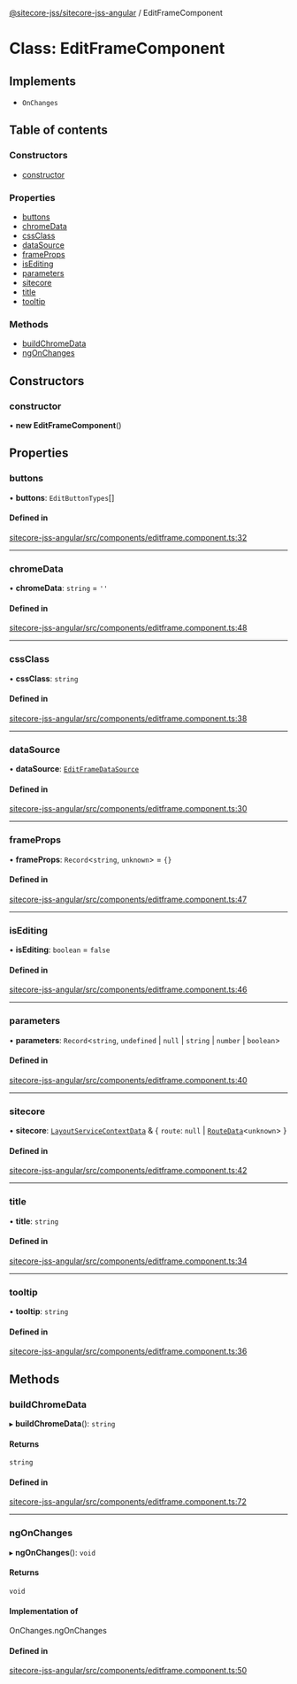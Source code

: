 [@sitecore-jss/sitecore-jss-angular](../README.md) / EditFrameComponent

# Class: EditFrameComponent

## Implements

- `OnChanges`

## Table of contents

### Constructors

- [constructor](EditFrameComponent.md#constructor)

### Properties

- [buttons](EditFrameComponent.md#buttons)
- [chromeData](EditFrameComponent.md#chromedata)
- [cssClass](EditFrameComponent.md#cssclass)
- [dataSource](EditFrameComponent.md#datasource)
- [frameProps](EditFrameComponent.md#frameprops)
- [isEditing](EditFrameComponent.md#isediting)
- [parameters](EditFrameComponent.md#parameters)
- [sitecore](EditFrameComponent.md#sitecore)
- [title](EditFrameComponent.md#title)
- [tooltip](EditFrameComponent.md#tooltip)

### Methods

- [buildChromeData](EditFrameComponent.md#buildchromedata)
- [ngOnChanges](EditFrameComponent.md#ngonchanges)

## Constructors

### constructor

• **new EditFrameComponent**()

## Properties

### buttons

• **buttons**: `EditButtonTypes`[]

#### Defined in

[sitecore-jss-angular/src/components/editframe.component.ts:32](https://github.com/Sitecore/jss/blob/0b7f86c79/packages/sitecore-jss-angular/src/components/editframe.component.ts#L32)

___

### chromeData

• **chromeData**: `string` = `''`

#### Defined in

[sitecore-jss-angular/src/components/editframe.component.ts:48](https://github.com/Sitecore/jss/blob/0b7f86c79/packages/sitecore-jss-angular/src/components/editframe.component.ts#L48)

___

### cssClass

• **cssClass**: `string`

#### Defined in

[sitecore-jss-angular/src/components/editframe.component.ts:38](https://github.com/Sitecore/jss/blob/0b7f86c79/packages/sitecore-jss-angular/src/components/editframe.component.ts#L38)

___

### dataSource

• **dataSource**: [`EditFrameDataSource`](../README.md#editframedatasource)

#### Defined in

[sitecore-jss-angular/src/components/editframe.component.ts:30](https://github.com/Sitecore/jss/blob/0b7f86c79/packages/sitecore-jss-angular/src/components/editframe.component.ts#L30)

___

### frameProps

• **frameProps**: `Record`<`string`, `unknown`\> = `{}`

#### Defined in

[sitecore-jss-angular/src/components/editframe.component.ts:47](https://github.com/Sitecore/jss/blob/0b7f86c79/packages/sitecore-jss-angular/src/components/editframe.component.ts#L47)

___

### isEditing

• **isEditing**: `boolean` = `false`

#### Defined in

[sitecore-jss-angular/src/components/editframe.component.ts:46](https://github.com/Sitecore/jss/blob/0b7f86c79/packages/sitecore-jss-angular/src/components/editframe.component.ts#L46)

___

### parameters

• **parameters**: `Record`<`string`, `undefined` \| ``null`` \| `string` \| `number` \| `boolean`\>

#### Defined in

[sitecore-jss-angular/src/components/editframe.component.ts:40](https://github.com/Sitecore/jss/blob/0b7f86c79/packages/sitecore-jss-angular/src/components/editframe.component.ts#L40)

___

### sitecore

• **sitecore**: [`LayoutServiceContextData`](../interfaces/LayoutServiceContextData.md) & { `route`: ``null`` \| [`RouteData`](../interfaces/RouteData.md)<`unknown`\>  }

#### Defined in

[sitecore-jss-angular/src/components/editframe.component.ts:42](https://github.com/Sitecore/jss/blob/0b7f86c79/packages/sitecore-jss-angular/src/components/editframe.component.ts#L42)

___

### title

• **title**: `string`

#### Defined in

[sitecore-jss-angular/src/components/editframe.component.ts:34](https://github.com/Sitecore/jss/blob/0b7f86c79/packages/sitecore-jss-angular/src/components/editframe.component.ts#L34)

___

### tooltip

• **tooltip**: `string`

#### Defined in

[sitecore-jss-angular/src/components/editframe.component.ts:36](https://github.com/Sitecore/jss/blob/0b7f86c79/packages/sitecore-jss-angular/src/components/editframe.component.ts#L36)

## Methods

### buildChromeData

▸ **buildChromeData**(): `string`

#### Returns

`string`

#### Defined in

[sitecore-jss-angular/src/components/editframe.component.ts:72](https://github.com/Sitecore/jss/blob/0b7f86c79/packages/sitecore-jss-angular/src/components/editframe.component.ts#L72)

___

### ngOnChanges

▸ **ngOnChanges**(): `void`

#### Returns

`void`

#### Implementation of

OnChanges.ngOnChanges

#### Defined in

[sitecore-jss-angular/src/components/editframe.component.ts:50](https://github.com/Sitecore/jss/blob/0b7f86c79/packages/sitecore-jss-angular/src/components/editframe.component.ts#L50)
